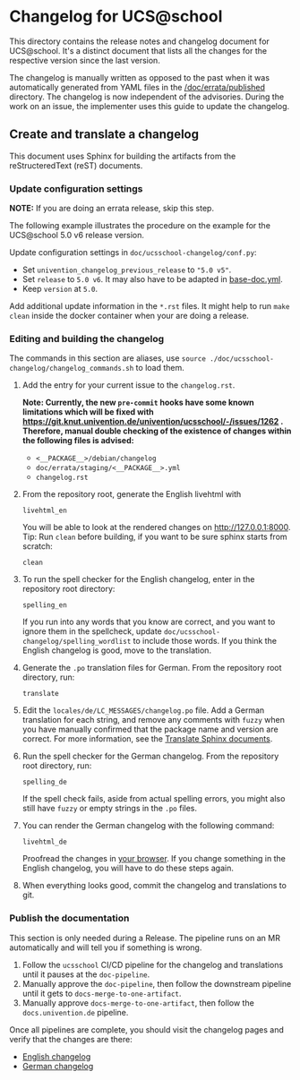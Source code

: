 # Changelog for UCS@school

<!--
SPDX-FileCopyrightText: 2021-2024 Univention GmbH

SPDX-License-Identifier: AGPL-3.0-only
-->

This directory contains the release notes and changelog document for
UCS@school. It's a distinct document that lists all the changes for the
respective version since the last version.

The changelog is manually written as opposed to the past when it was automatically generated from YAML files in the [/doc/errata/published](../errata/published) directory.
The changelog is now independent of the advisories.
During the work on an issue, the implementer uses this guide to update the changelog.

## Create and translate a changelog

This document uses Sphinx for building the artifacts from the reStructeredText
(reST) documents.

### Update configuration settings

**NOTE:** If you are doing an errata release, skip this step.

The following example illustrates the procedure on the example for the
UCS@school 5.0 v6 release version.

Update configuration settings in `doc/ucsschool-changelog/conf.py`:

* Set `univention_changelog_previous_release` to `"5.0 v5"`.
* Set `release` to `5.0 v6`. It may also have to be adapted in [base-doc.yml](../../.gitlab-ci/base-doc.yml).
* Keep `version` at `5.0`.

Add additional update information in the `*.rst` files. It might help to run `make clean` inside the docker container when your are doing a release.

### Editing and building the changelog

The commands in this section are aliases, use `source ./doc/ucsschool-changelog/changelog_commands.sh` to load them.

1. Add the entry for your current issue to the `changelog.rst`.

   **Note: Currently, the new `pre-commit` hooks have some known limitations which will be fixed with https://git.knut.univention.de/univention/ucsschool/-/issues/1262 . Therefore, manual double checking of the existence of changes within the following files is advised:**

   * `<__PACKAGE__>/debian/changelog`
   * `doc/errata/staging/<__PACKAGE__>.yml`
   * `changelog.rst`

2. From the repository root, generate the English livehtml with

   ```console
   livehtml_en
   ```

   You will be able to look at the rendered changes on http://127.0.0.1:8000.
   Tip: Run `clean` before building, if you want to be sure sphinx starts from scratch:

   ```console
   clean
   ```

3. To run the spell checker for the English changelog, enter in the repository root directory:

   ```console
   spelling_en
   ```

   If you run into any words that you know are correct, and you want to ignore them in the spellcheck, update `doc/ucsschool-changelog/spelling_wordlist` to include those words.
   If you think the English changelog is good, move to the translation.

4. Generate the `.po` translation files for German. From the repository root directory, run:

   ```console
   translate
   ```

5. Edit the `locales/de/LC_MESSAGES/changelog.po` file.
   Add a German translation for each string, and remove any comments with `fuzzy` when you have manually confirmed that the package name and version are correct.
   For more information, see the  [Translate Sphinx documents](https://hutten.knut.univention.de/mediawiki/index.php/Translate_Sphinx_documents#Translation).

6. Run the spell checker for the German changelog. From the repository root directory, run:

   ```console
   spelling_de
   ```

   If the spell check fails, aside from actual spelling errors, you might also still have `fuzzy` or empty strings in the `.po` files.

7. You can render the German changelog with the following command:

   ```console
   livehtml_de
   ```

   Proofread the changes in [your browser](http://127.0.0.1:8000).
   If you change something in the English changelog, you will have to do these steps again.

8. When everything looks good, commit the changelog and translations to git.

### Publish the documentation

This section is only needed during a Release.
The pipeline runs on an MR automatically and will tell you if something is wrong.

1. Follow the `ucsschool` CI/CD pipeline for the changelog and translations until it pauses at the `doc-pipeline`.
2. Manually approve the `doc-pipeline`, then follow the downstream pipeline until it gets to `docs-merge-to-one-artifact`.
3. Manually approve `docs-merge-to-one-artifact`, then follow the `docs.univention.de` pipeline.

Once all pipelines are complete, you should visit the changelog pages and verify that the changes are there:

* [English changelog](https://docs.software-univention.de/ucsschool-changelog/5.0v6/en/changelog.html)
* [German changelog](https://docs.software-univention.de/ucsschool-changelog/5.0v6/de/changelog.html)
